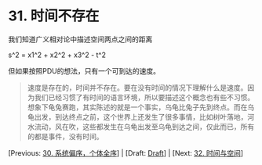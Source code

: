 # 31. 时间不存在

我们知道广义相对论中描述空间两点之间的距离

s^2 = x1^2 + x2^2 + x3^2 - t^2

但如果按照PDU的想法，只有一个可到达的速度。

> 速度是存在的，时间并不存在。要在没有时间的情况下理解什么是速度。因为我们已经习惯了有时间的语言环境，所以要描述这个概念也有些不习惯。想象下龟兔赛跑，其实陈述的就是一个事实，乌龟比兔子先到终点。而在乌龟出发，到达终点之前，这个世界上还发生了很多事情，比如树叶落地，河水流动，风在吹，这些都发生在乌龟出发至乌龟到达之间，仅此而已，所有的都是事件，没有时间。

[Previous: [30. 系统偏序，个体全序](30.md)] | [Draft: [Draft](../Draft.md)] | [Next: [32. 时间与空间](32.md)]